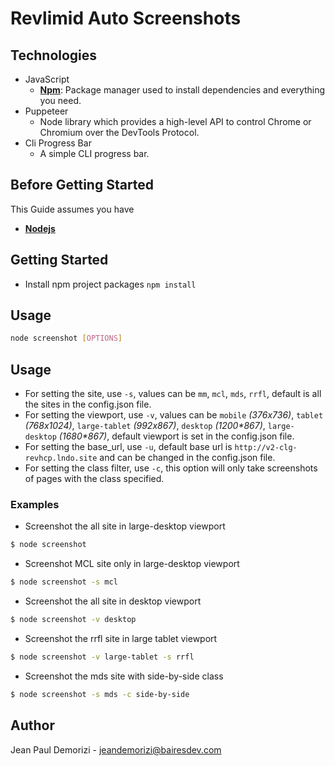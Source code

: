 # Revlimid Auto Screenshots

## Technologies

- JavaScript
    - [**Npm**](https://www.npmjs.com): Package manager used to install dependencies and everything you need.
- Puppeteer
    - Node library which provides a high-level API to control Chrome or Chromium over the DevTools Protocol.
- Cli Progress Bar
    - A simple CLI progress bar.

## Before Getting Started
This Guide assumes you have
- [**Nodejs**](https://yoember.com/nodejs/the-best-way-to-install-node-js/)

## Getting Started

- Install npm project packages `npm install`

## Usage

```bash
node screenshot [OPTIONS]
```

## Usage

- For setting the site, use `-s`, values can be `mm`, `mcl`, `mds`, `rrfl`, default is all the sites in the config.json file.
- For setting the viewport, use `-v`, values can be `mobile` _(376x736)_, `tablet` _(768x1024)_, `large-tablet` _(992x867)_, `desktop` _(1200*867)_, `large-desktop` _(1680*867)_, default viewport is set in the config.json file.
- For setting the base_url, use `-u`, default base url is `http://v2-clg-revhcp.lndo.site` and can be changed in the config.json file.
- For setting the class filter, use `-c`, this option will only take screenshots of pages with the class specified.

### Examples

* Screenshot the all site in large-desktop viewport 

```bash
$ node screenshot
```

* Screenshot MCL site only in large-desktop viewport

```bash
$ node screenshot -s mcl
```

* Screenshot the all site in desktop viewport

```bash
$ node screenshot -v desktop
```

* Screenshot the rrfl site in large tablet viewport

```bash
$ node screenshot -v large-tablet -s rrfl
```

* Screenshot the mds site with side-by-side class

```bash
$ node screenshot -s mds -c side-by-side
```

## Author

Jean Paul Demorizi - jeandemorizi@bairesdev.com

